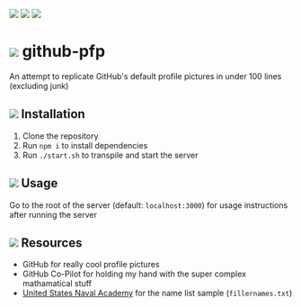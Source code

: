 <img src="https://gitpfp.wav.blue/pfp?mag=1"> <img src="https://gitpfp.wav.blue/pfp?mag=1&wh=50"> <img src="https://gitpfp.wav.blue/pfp?mag=1&wh=100">

# <img src="https://gitpfp.wav.blue/pfp?mag=0.5&name=github-pfp"> github-pfp
An attempt to replicate GitHub's default profile pictures in under 100 lines (excluding junk)

## <img src="https://gitpfp.wav.blue/pfp?mag=0.5&name=installation"> Installation
1. Clone the repository
2. Run `npm i` to install dependencies
3. Run `./start.sh` to transpile and start the server

## <img src="https://gitpfp.wav.blue/pfp?mag=0.5&name=usage"> Usage
Go to the root of the server (default: `localhost:3000`) for usage instructions after running the server

## <img src="https://gitpfp.wav.blue/pfp?mag=0.5&name=resources"> Resources
- GitHub for really cool profile pictures
- GitHub Co-Pilot for holding my hand with the super complex mathamatical stuff
- [United States Naval Academy](https://www.usna.edu/Users/cs/roche/courses/s15si335/proj1/files.php%3Ff=names.txt.html) for the name list sample (`fillernames.txt`)
